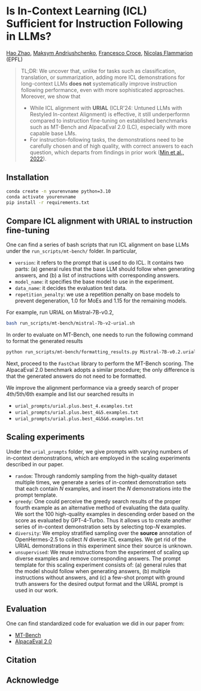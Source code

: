 # Is In-Context Learning (ICL) Sufficient for Instruction Following in LLMs?

<a href="https://marcelluszhao.github.io/">Hao Zhao</a>, <a href="https://www.andriushchenko.me/">Maksym Andriushchenko</a>, <a href="https://scholar.google.com/citations?user=laq9cq0AAAAJ&hl=zh-CN">Francesco Croce</a>, <a href="https://people.epfl.ch/nicolas.flammarion">Nicolas Flammarion</a> (EPFL)

> TL;DR: We uncover that, unlike for tasks such as classification, translation, or summarization, adding more ICL demonstrations for long-context LLMs **does not** systematically improve instruction following performance, even with more sophisticated approaches. Moreover, we show that
> - While ICL alignment with **URIAL** (ICLR'24: Untuned LLMs with Restyled In-context Alignment) is effective, it still underperformn compared to instruction fine-tuning on established benchmarks such as MT-Bench and AlpacaEval 2.0 (LC), especially with more capable base LMs.
> - For instruction-following tasks, the demonstrations need to be carefully chosen and of high quality, with correct answers to each question, which departs from findings in prior work (<a href="https://arxiv.org/abs/2202.12837">Min et al., 2022</a>).

## Installation

```bash
conda create -n yourenvname python=3.10
conda activate yourenvname
pip install -r requirements.txt
```

## Compare ICL alignment with URIAL to instruction fine-tuning

One can find a series of bash scripts that run ICL alignment on base LLMs under the `run_scripts/mt-bench/` folder. In particular,

- `version`: it refers to the prompt that is used to do ICL. It contains two parts: (a) general rules that the base LLM should follow when generating answers, and (b) a list of instructions with corresponding answers.
- `model_name`: it specifies the base model to use in the experiment.
- `data_name`: it decides the evaluation test data.
- `repetition_penalty`: we use a repetition penalty on base models to prevent degeneration, 1.0 for MoEs and 1.15 for the remaining models.

For example, run URIAL on Mistral-7B-v0.2,
```bash  
bash run_scripts/mt-bench/mistral-7b-v2-urial.sh
```

In order to evaluate on MT-Bench, one needs to run the following command to format the generated results
```bash
python run_scripts/mt-bench/formatting_results.py Mistral-7B-v0.2.urial-vllm
```

Next, proceed to the `FastChat` library to perform the MT-Bench scoring. The AlpacaEval 2.0 benchmark adopts a similar procedure; the only difference is that the generated answers do not need to be formatted.

We improve the alignment performance via a greedy search of proper 4th/5th/6th example and list our searched results in
- `urial_prompts/urial.plus.best_4.examples.txt`
- `urial_prompts/urial.plus.best_4&5.examples.txt`
- `urial_prompts/urial.plus.best_4&5&6.examples.txt`

## Scaling experiments

Under the `urial_prompts` folder, we give prompts with varying numbers of in-context demonstrations, which are employed in the scaling experiments described in our paper.

- `random`: Through randomly sampling from the high-quality dataset multiple times, we generate a series of in-context demonstration sets that each contain $N$ examples, and insert the $N$ demonstrations into the prompt template.
- `greedy`: One could perceive the greedy search results of the proper fourth example as an alternative method of evaluating the data quality. We sort the 100 high-quality examples in descending order based on the score as evaluated by GPT-4-Turbo. Thus it allows us to create another series of in-context demonstration sets by selecting top-$N$ examples.
- `diversity`: We employ stratified sampling over the **source** annotation of OpenHermes-2.5 to collect $N$ diverse ICL examples. We get rid of the URIAL demonstrations in this experiment since their source is unknown.
- `unsupervised`: We reuse instructions from the experiment of scaling up diverse examples and remove corresponding answers. The prompt template for this scaling experiment consists of: (a) general rules that the model should follow when generating answers, (b) multiple instructions without answers, and (c) a few-shot prompt with ground truth answers for the desired output format and the URIAL prompt is used in our work.

## Evaluation 

One can find standardized code for evaluation we did in our paper from:
- <a href="https://github.com/lm-sys/FastChat/tree/main/fastchat/llm_judge">MT-Bench</a>
- <a href="https://github.com/tatsu-lab/alpaca_eval">AlpacaEval 2.0</a>

## Citation 


## Acknowledge


